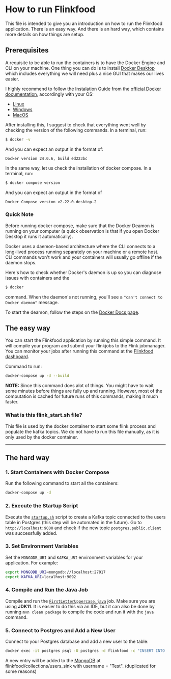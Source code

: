 # How to run Flinkfood

This file is intended to give you an introduction on how to run the Flinkfood application. There is an easy way. And there is an hard way, which contains more details on how things are setup.

## Prerequisites
A requisite to be able to run the containers is to have the Docker Engine and CLI on your machine. One thing you can do is to install [Docker Desktop](https://docs.docker.com/desktop/) which includes everything we will need plus a nice GUI that makes our lives easier.

I highly recommend to follow the Instalation Guide from the [official Docker documentation](https://docs.docker.com/), accordingly with your OS:
- [Linux]((https://docs.docker.com/desktop/install/linux-install/))
- [Windows](https://docs.docker.com/desktop/install/windows-install/)
- [MacOS](https://docs.docker.com/desktop/install/mac-install/)

After installing this, I suggest to check that everything went well by checking the version of the following commands. In a terminal, run:
```bash
$ docker -v
```
And you can expect an output in the format of:
```
Docker version 24.0.6, build ed223bc
```

In the same way, let us check the installation of docker compose. In a terminal, run:
```bash
$ docker compose version
```
And you can expect an output in the format of 
```
Docker Compose version v2.22.0-desktop.2
```

### Quick Note

Before running docker compose, make sure that the Docker Deamon is running on your computer (a quick observation is that if you open Docker Desktop it runs it automatically).

Docker uses a daemon-based architecture where the CLI connects to a long-lived process running separately on your machine or a remote host. CLI commands won't work and your containers will usually go offline if the daemon stops.

Here's how to check whether Docker's daemon is up so you can diagnose issues with containers and the

```bash
$ docker
```

command. When the daemon's not running, you'll see a 
`"can't connect to Docker daemon"` message.

To start the deamon, follow the steps on the [Docker Docs page](https://docs.docker.com/config/daemon/start/).
## The easy way
You can start the Flinkfood application by running this simple command. It will compile your program and submit your flinkjobs to the Flink jobmanager. You can monitor your jobs after running this command at the [Flinkfood dashboard](http://localhost:8081/#/overview).

Command to run:
```bash
docker-compose up -d --build
```

**NOTE:** Since this command does alot of things. You might have to wait some minutes before things are fully up and running. However, most of the computation is cached for future runs of this commands, making it much faster.

### What is this flink_start.sh file?
This file is used by the docker container to start some flink process and populate the kafka topics. We do not have to run this file manually, as it is only used by the docker container.

--- 

## The hard way
### 1. Start Containers with Docker Compose

Run the following command to start all the containers:

```bash
docker-compose up -d
```

### 2. Execute the Startup Script
Execute the [`startup.sh`](../startup.sh) script to create a Kafka topic connected to the users table in Postgres (this step will be automated in the future). Go to `http://localhost:9000` and check if the new topic `postgres.public.client` was successfully added.

### 3. Set Environment Variables
Set the `MONGODB_URI` and `KAFKA_URI` environment variables for your application. For example:
```bash
export MONGODB_URI=mongodb://localhost:27017
export KAFKA_URI=localhost:9092
```

### 4. Compile and Run the Java Job
Compile and run the [`FirstLetterUppercase.java`](../flinkfood-demo/src/main/java/org/flinkfood/flinkjobs/FirstLetterUppercase.java) job. Make sure you are using **JDK11**. It is easier to do this via an IDE, but it can also be done by running `mvn clean package` to compile the code and run it with the `java` command.

### 5. Connect to Postgres and Add a New User
Connect to your Postgres database and add a new user to the table:
```bash
docker exec -it postgres psql -U postgres -d flinkfood -c "INSERT INTO public.customer (id,username,first_name,last_name,birthdate,email,fiscal_code) VALUES (6, 'test', 'test', 'test', '2021-01-01', 'test', 'test');"
```
A new entry will be added to the [MongoDB](mongodb://localhost:27017) at flinkfood/collections/users_sink
with username = "Test". (duplicated for some reasons)
